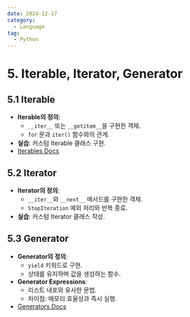```yaml
---
date: 2024-12-17
category:
  - Language
tag:
  - Python
---
```

# 5. Iterable, Iterator, Generator

## 5.1 Iterable
- **Iterable의 정의**:
  - `__iter__` 또는 `__getitem__`을 구현한 객체.
  - `for` 문과 `iter()` 함수와의 관계.
- **실습**: 커스텀 Iterable 클래스 구현.
- [Iterables Docs](https://docs.python.org/3/library/stdtypes.html#typeiter)

## 5.2 Iterator
- **Iterator의 정의**:
  - `__iter__`와 `__next__` 메서드를 구현한 객체.
  - `StopIteration` 예외 처리와 반복 종료.
- **실습**: 커스텀 Iterator 클래스 작성.

## 5.3 Generator
- **Generator의 정의**:
  - `yield` 키워드로 구현.
  - 상태를 유지하며 값을 생성하는 함수.
- **Generator Expressions**:
  - 리스트 내포와 유사한 문법.
  - 차이점: 메모리 효율성과 즉시 실행.
- [Generators Docs](https://docs.python.org/3/tutorial/classes.html#generators)
